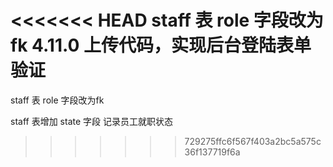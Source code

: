 <<<<<<< HEAD
﻿staff 表 role 字段改为fk
4.11.0
上传代码，实现后台登陆表单验证
=======
staff 表 role 字段改为fk

staff 表增加 state 字段 记录员工就职状态
>>>>>>> 729275ffc6f567f403a2bc5a575c36f137719f6a
